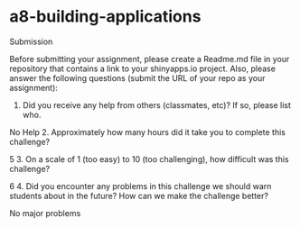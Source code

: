 # a8-building-applications

Submission

Before submitting your assignment, please create a Readme.md file in your repository that contains a link to your shinyapps.io project. Also, please answer the following questions (submit the URL of your repo as your assignment):

1. Did you receive any help from others (classmates, etc)? If so, please list who.

No Help
2. Approximately how many hours did it take you to complete this challenge?

5
3. On a scale of 1 (too easy) to 10 (too challenging), how difficult was this challenge?

6
4. Did you encounter any problems in this challenge we should warn students about in the future? How can we make the challenge better?

No major problems